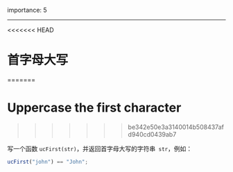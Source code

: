 importance: 5

---

<<<<<<< HEAD
# 首字母大写
=======
# Uppercase the first character
>>>>>>> be342e50e3a3140014b508437afd940cd0439ab7

写一个函数 `ucFirst(str)`，并返回首字母大写的字符串` str`，例如：

```js
ucFirst("john") == "John";
```

